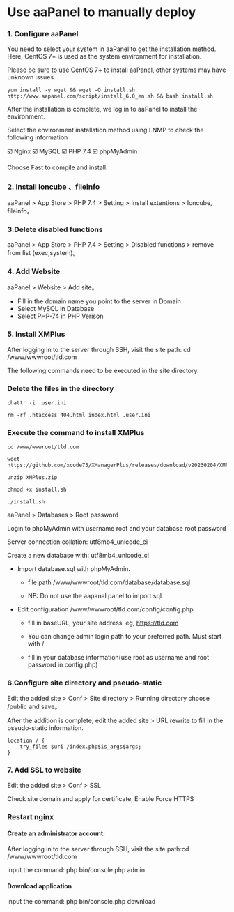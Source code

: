 # Use aaPanel to manually deploy

### 1. Configure aaPanel

You need to select your system in aaPanel to get the installation method. Here, CentOS 7+ is used as the system environment for installation.

Please be sure to use CentOS 7+ to install aaPanel, other systems may have unknown issues.

```
yum install -y wget && wget -O install.sh http://www.aapanel.com/script/install_6.0_en.sh && bash install.sh
```
After the installation is complete, we log in to aaPanel to install the environment.

Select the environment installation method using LNMP to check the following information

☑️ Nginx
☑️ MySQL
☑️ PHP 7.4
☑️ phpMyAdmin

Choose Fast to compile and install.

### 2. Install Ioncube 、fileinfo
aaPanel  > App Store > PHP 7.4 > Setting > Install extentions > Ioncube, fileinfo。

### 3.Delete disabled functions
aaPanel  > App Store > PHP 7.4 > Setting > Disabled functions > remove from list (exec,system)。

### 4. Add Website
aaPanel  > Website > Add site。
- Fill in the domain name you point to the server in Domain
- Select MySQL in Database
- Select PHP-74 in PHP Verison

### 5. Install XMPlus
After logging in to the server through SSH, visit the site path: cd /www/wwwroot/tld.com

The following commands need to be executed in the site directory.

### Delete the files in the directory
```
chattr -i .user.ini

rm -rf .htaccess 404.html index.html .user.ini
```

### Execute the command to install XMPlus
```
cd /www/wwwroot/tld.com

wget https://github.com/xcode75/XManagerPlus/releases/download/v20230204/XMPlus.zip

unzip XMPlus.zip

chmod +x install.sh

./install.sh
```

aaPanel  > Databases > Root password

Login to phpMyAdmin with username root and your database root password

Server connection collation: utf8mb4_unicode_ci

Create a new database with: utf8mb4_unicode_ci 

- Import database.sql with phpMyAdmin.

  - file path  /www/wwwroot/tld.com/database/database.sql  
  
  - NB: Do not use the aapanal panel to import sql
  

- Edit configuration /www/wwwroot/tld.com/config/config.php 

  - fill in baseURL, your site address. eg, https://tld.com

  -  You can change admin login path to your preferred path. Must start with /
  
  - fill in your database information(use root as username and root password in config.php)

### 6.Configure site directory and pseudo-static

Edit the added site > Conf > Site directory > Running directory choose /public and save。

After the addition is complete, edit the added site > URL rewrite to fill in the pseudo-static information.

```
location / {
    try_files $uri /index.php$is_args$args;
}
```

### 7. Add SSL to website

Edit the added site  > Conf > SSL 

Check site domain and apply for certificate, Enable Force HTTPS

### Restart nginx

#### Create an administrator account:  

After logging in to the server through SSH, visit the site path:cd  /www/wwwroot/tld.com

input the command: php bin/console.php admin

#### Download application 

input the command: php bin/console.php download

